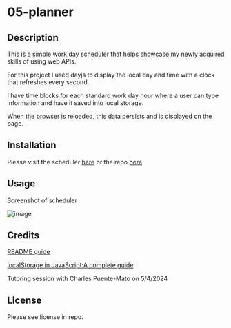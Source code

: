 # 05-planner

## Description

This is a simple work day scheduler that helps showcase my newly acquired skills of using web APIs. 

For this project I used dayjs to display the local day and time with a clock that refreshes every second. 

I have time blocks for each standard work day hour where a user can type information and have it saved into local storage. 

When the browser is reloaded, this data persists and is displayed on the page. 

## Installation

Please visit the scheduler [here](https://aimeedarling.github.io/day-planner/) or the repo [here](https://github.com/aimeedarling/day-planner).

## Usage

Screenshot of scheduler

![image](https://github.com/aimeedarling/day-planner/assets/127796444/ca223dee-6e27-4349-8b95-7f4c15b747ff)
    
## Credits

[README guide](https://coding-boot-camp.github.io/full-stack/)

[localStorage in JavaScript:A complete guide](https://blog.logrocket.com/localstorage-javascript-complete-guide/)

Tutoring session with Charles Puente-Mato on 5/4/2024

## License

Please see license in repo.
